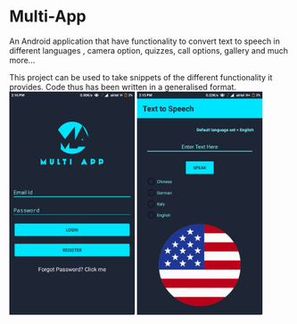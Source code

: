 # Multi-App
An Android application that have functionality to convert text to speech in different languages , camera option, quizzes, call options, gallery and much more...

This project can be used to take snippets of the different functionality it provides.
Code thus has been written in a generalised format.
<img src="screenshots/2.png" alt="Login Page" height="400px" />
<img src="screenshots/1.png" alt="TTS Multi-language" height="400px" />